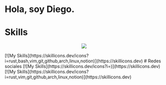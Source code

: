 # Hola, soy Diego.
# Skills
<p align="center">
  <a href="https://skillicons.dev">
    <img src="https://skillicons.dev/icons?i=rust,bash,vim,git,github,arch,linux,notion" />
  </a>
</p>
[![My Skills](https://skillicons.dev/icons?i=rust,bash,vim,git,github,arch,linux,notion)](https://skillicons.dev)
# Redes sociales
[![My Skills](https://skillicons.dev/icons?i=)](https://skillicons.dev)
[![My Skills](https://skillicons.dev/icons?i=rust,vim,git,github,arch,linux,notion)](https://skillicons.dev)


